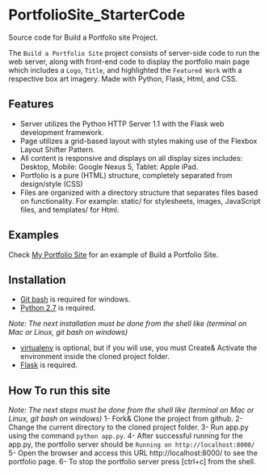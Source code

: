 # PortfolioSite_StarterCode
Source code for Build a Portfolio site Project.

The `Build a Portfolio Site` project consists of server-side code to run the web server, along with front-end code to display the portfolio main page which includes a `Logo`, `Title`, and highlighted the `Featured Work` with a respective box art imagery. Made with Python, Flask, Html, and CSS.

## Features

* Server utilizes the Python HTTP Server 1.1 with the Flask web development framework.
* Page utilizes a grid-based layout with styles making use of the Flexbox Layout Shifter Pattern.
* All content is responsive and displays on all display sizes includes: Desktop, Mobile: Google Nexus 5, Tablet: Apple iPad.
* Portfolio is a pure (HTML) structure, completely separated from design/style (CSS)
* Files are organized with a directory structure that separates files based on functionality. For example: static/ for stylesheets, images, JavaScript files, and templates/ for Html.

## Examples

Check [My Portfolio Site](https://portfolio-wael.herokuapp.com/) for an example of Build a Portfolio Site.

## Installation

* [Git bash](https://git-scm.com/downloads) is required for windows.
* [Python 2.7](https://www.python.org/downloads/release/python-2712/) is required.

*Note: The next installation must be done from the shell like (terminal on Mac or Linux, git bash on windows)*
* [virtualenv](https://packaging.python.org/guides/installing-using-pip-and-virtual-environments/) is optional, but if you will use, you must Create& Activate the environment inside the cloned project folder.
* [Flask](https://flask.palletsprojects.com/en/1.0.x/installation/#python-version) is required.

## How To run this site

*Note: The next steps must be done from the shell like (terminal on Mac or Linux, git bash on windows)*
1- Fork& Clone the project from github.
2- Change the current directory to the cloned project folder.
3- Run app.py using the command `python app.py`.
4- After successful running for the app.py, the portfolio server should be `Running on http://localhost:8000/`
5- Open the browser and access this URL http://localhost:8000/ to see the portfolio page.
6- To stop the portfolio server press [ctrl+c] from the shell.
